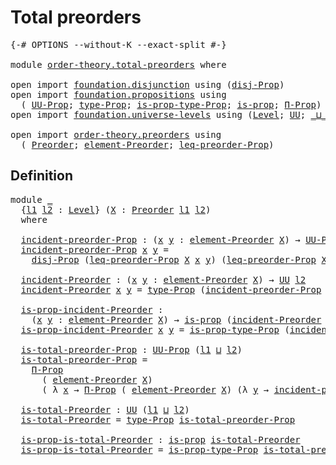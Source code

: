 # Total preorders

<pre class="Agda"><a id="28" class="Symbol">{-#</a> <a id="32" class="Keyword">OPTIONS</a> <a id="40" class="Pragma">--without-K</a> <a id="52" class="Pragma">--exact-split</a> <a id="66" class="Symbol">#-}</a>

<a id="71" class="Keyword">module</a> <a id="78" href="order-theory.total-preorders.html" class="Module">order-theory.total-preorders</a> <a id="107" class="Keyword">where</a>

<a id="114" class="Keyword">open</a> <a id="119" class="Keyword">import</a> <a id="126" href="foundation.disjunction.html" class="Module">foundation.disjunction</a> <a id="149" class="Keyword">using</a> <a id="155" class="Symbol">(</a><a id="156" href="foundation.disjunction.html#1135" class="Function">disj-Prop</a><a id="165" class="Symbol">)</a>
<a id="167" class="Keyword">open</a> <a id="172" class="Keyword">import</a> <a id="179" href="foundation.propositions.html" class="Module">foundation.propositions</a> <a id="203" class="Keyword">using</a>
  <a id="211" class="Symbol">(</a> <a id="213" href="foundation-core.propositions.html#1380" class="Function">UU-Prop</a><a id="220" class="Symbol">;</a> <a id="222" href="foundation-core.propositions.html#1482" class="Function">type-Prop</a><a id="231" class="Symbol">;</a> <a id="233" href="foundation-core.propositions.html#1549" class="Function">is-prop-type-Prop</a><a id="250" class="Symbol">;</a> <a id="252" href="foundation-core.propositions.html#1296" class="Function">is-prop</a><a id="259" class="Symbol">;</a> <a id="261" href="foundation-core.propositions.html#6681" class="Function">Π-Prop</a><a id="267" class="Symbol">)</a>
<a id="269" class="Keyword">open</a> <a id="274" class="Keyword">import</a> <a id="281" href="foundation.universe-levels.html" class="Module">foundation.universe-levels</a> <a id="308" class="Keyword">using</a> <a id="314" class="Symbol">(</a><a id="315" href="Agda.Primitive.html#597" class="Postulate">Level</a><a id="320" class="Symbol">;</a> <a id="322" href="foundation-core.universe-levels.html#222" class="Primitive">UU</a><a id="324" class="Symbol">;</a> <a id="326" href="Agda.Primitive.html#810" class="Primitive Operator">_⊔_</a><a id="329" class="Symbol">)</a>

<a id="332" class="Keyword">open</a> <a id="337" class="Keyword">import</a> <a id="344" href="order-theory.preorders.html" class="Module">order-theory.preorders</a> <a id="367" class="Keyword">using</a>
  <a id="375" class="Symbol">(</a> <a id="377" href="order-theory.preorders.html#531" class="Function">Preorder</a><a id="385" class="Symbol">;</a> <a id="387" href="order-theory.preorders.html#873" class="Function">element-Preorder</a><a id="403" class="Symbol">;</a> <a id="405" href="order-theory.preorders.html#928" class="Function">leq-preorder-Prop</a><a id="422" class="Symbol">)</a>
</pre>
## Definition

<pre class="Agda"><a id="452" class="Keyword">module</a> <a id="459" href="order-theory.total-preorders.html#459" class="Module">_</a>
  <a id="463" class="Symbol">{</a><a id="464" href="order-theory.total-preorders.html#464" class="Bound">l1</a> <a id="467" href="order-theory.total-preorders.html#467" class="Bound">l2</a> <a id="470" class="Symbol">:</a> <a id="472" href="Agda.Primitive.html#597" class="Postulate">Level</a><a id="477" class="Symbol">}</a> <a id="479" class="Symbol">(</a><a id="480" href="order-theory.total-preorders.html#480" class="Bound">X</a> <a id="482" class="Symbol">:</a> <a id="484" href="order-theory.preorders.html#531" class="Function">Preorder</a> <a id="493" href="order-theory.total-preorders.html#464" class="Bound">l1</a> <a id="496" href="order-theory.total-preorders.html#467" class="Bound">l2</a><a id="498" class="Symbol">)</a>
  <a id="502" class="Keyword">where</a>

  <a id="511" href="order-theory.total-preorders.html#511" class="Function">incident-preorder-Prop</a> <a id="534" class="Symbol">:</a> <a id="536" class="Symbol">(</a><a id="537" href="order-theory.total-preorders.html#537" class="Bound">x</a> <a id="539" href="order-theory.total-preorders.html#539" class="Bound">y</a> <a id="541" class="Symbol">:</a> <a id="543" href="order-theory.preorders.html#873" class="Function">element-Preorder</a> <a id="560" href="order-theory.total-preorders.html#480" class="Bound">X</a><a id="561" class="Symbol">)</a> <a id="563" class="Symbol">→</a> <a id="565" href="foundation-core.propositions.html#1380" class="Function">UU-Prop</a> <a id="573" href="order-theory.total-preorders.html#467" class="Bound">l2</a>
  <a id="578" href="order-theory.total-preorders.html#511" class="Function">incident-preorder-Prop</a> <a id="601" href="order-theory.total-preorders.html#601" class="Bound">x</a> <a id="603" href="order-theory.total-preorders.html#603" class="Bound">y</a> <a id="605" class="Symbol">=</a>
    <a id="611" href="foundation.disjunction.html#1135" class="Function">disj-Prop</a> <a id="621" class="Symbol">(</a><a id="622" href="order-theory.preorders.html#928" class="Function">leq-preorder-Prop</a> <a id="640" href="order-theory.total-preorders.html#480" class="Bound">X</a> <a id="642" href="order-theory.total-preorders.html#601" class="Bound">x</a> <a id="644" href="order-theory.total-preorders.html#603" class="Bound">y</a><a id="645" class="Symbol">)</a> <a id="647" class="Symbol">(</a><a id="648" href="order-theory.preorders.html#928" class="Function">leq-preorder-Prop</a> <a id="666" href="order-theory.total-preorders.html#480" class="Bound">X</a> <a id="668" href="order-theory.total-preorders.html#603" class="Bound">y</a> <a id="670" href="order-theory.total-preorders.html#601" class="Bound">x</a><a id="671" class="Symbol">)</a>

  <a id="676" href="order-theory.total-preorders.html#676" class="Function">incident-Preorder</a> <a id="694" class="Symbol">:</a> <a id="696" class="Symbol">(</a><a id="697" href="order-theory.total-preorders.html#697" class="Bound">x</a> <a id="699" href="order-theory.total-preorders.html#699" class="Bound">y</a> <a id="701" class="Symbol">:</a> <a id="703" href="order-theory.preorders.html#873" class="Function">element-Preorder</a> <a id="720" href="order-theory.total-preorders.html#480" class="Bound">X</a><a id="721" class="Symbol">)</a> <a id="723" class="Symbol">→</a> <a id="725" href="foundation-core.universe-levels.html#222" class="Primitive">UU</a> <a id="728" href="order-theory.total-preorders.html#467" class="Bound">l2</a>
  <a id="733" href="order-theory.total-preorders.html#676" class="Function">incident-Preorder</a> <a id="751" href="order-theory.total-preorders.html#751" class="Bound">x</a> <a id="753" href="order-theory.total-preorders.html#753" class="Bound">y</a> <a id="755" class="Symbol">=</a> <a id="757" href="foundation-core.propositions.html#1482" class="Function">type-Prop</a> <a id="767" class="Symbol">(</a><a id="768" href="order-theory.total-preorders.html#511" class="Function">incident-preorder-Prop</a> <a id="791" href="order-theory.total-preorders.html#751" class="Bound">x</a> <a id="793" href="order-theory.total-preorders.html#753" class="Bound">y</a><a id="794" class="Symbol">)</a>

  <a id="799" href="order-theory.total-preorders.html#799" class="Function">is-prop-incident-Preorder</a> <a id="825" class="Symbol">:</a>
    <a id="831" class="Symbol">(</a><a id="832" href="order-theory.total-preorders.html#832" class="Bound">x</a> <a id="834" href="order-theory.total-preorders.html#834" class="Bound">y</a> <a id="836" class="Symbol">:</a> <a id="838" href="order-theory.preorders.html#873" class="Function">element-Preorder</a> <a id="855" href="order-theory.total-preorders.html#480" class="Bound">X</a><a id="856" class="Symbol">)</a> <a id="858" class="Symbol">→</a> <a id="860" href="foundation-core.propositions.html#1296" class="Function">is-prop</a> <a id="868" class="Symbol">(</a><a id="869" href="order-theory.total-preorders.html#676" class="Function">incident-Preorder</a> <a id="887" href="order-theory.total-preorders.html#832" class="Bound">x</a> <a id="889" href="order-theory.total-preorders.html#834" class="Bound">y</a><a id="890" class="Symbol">)</a>
  <a id="894" href="order-theory.total-preorders.html#799" class="Function">is-prop-incident-Preorder</a> <a id="920" href="order-theory.total-preorders.html#920" class="Bound">x</a> <a id="922" href="order-theory.total-preorders.html#922" class="Bound">y</a> <a id="924" class="Symbol">=</a> <a id="926" href="foundation-core.propositions.html#1549" class="Function">is-prop-type-Prop</a> <a id="944" class="Symbol">(</a><a id="945" href="order-theory.total-preorders.html#511" class="Function">incident-preorder-Prop</a> <a id="968" href="order-theory.total-preorders.html#920" class="Bound">x</a> <a id="970" href="order-theory.total-preorders.html#922" class="Bound">y</a><a id="971" class="Symbol">)</a>

  <a id="976" href="order-theory.total-preorders.html#976" class="Function">is-total-preorder-Prop</a> <a id="999" class="Symbol">:</a> <a id="1001" href="foundation-core.propositions.html#1380" class="Function">UU-Prop</a> <a id="1009" class="Symbol">(</a><a id="1010" href="order-theory.total-preorders.html#464" class="Bound">l1</a> <a id="1013" href="Agda.Primitive.html#810" class="Primitive Operator">⊔</a> <a id="1015" href="order-theory.total-preorders.html#467" class="Bound">l2</a><a id="1017" class="Symbol">)</a>
  <a id="1021" href="order-theory.total-preorders.html#976" class="Function">is-total-preorder-Prop</a> <a id="1044" class="Symbol">=</a>
    <a id="1050" href="foundation-core.propositions.html#6681" class="Function">Π-Prop</a>
      <a id="1063" class="Symbol">(</a> <a id="1065" href="order-theory.preorders.html#873" class="Function">element-Preorder</a> <a id="1082" href="order-theory.total-preorders.html#480" class="Bound">X</a><a id="1083" class="Symbol">)</a>
      <a id="1091" class="Symbol">(</a> <a id="1093" class="Symbol">λ</a> <a id="1095" href="order-theory.total-preorders.html#1095" class="Bound">x</a> <a id="1097" class="Symbol">→</a> <a id="1099" href="foundation-core.propositions.html#6681" class="Function">Π-Prop</a> <a id="1106" class="Symbol">(</a> <a id="1108" href="order-theory.preorders.html#873" class="Function">element-Preorder</a> <a id="1125" href="order-theory.total-preorders.html#480" class="Bound">X</a><a id="1126" class="Symbol">)</a> <a id="1128" class="Symbol">(λ</a> <a id="1131" href="order-theory.total-preorders.html#1131" class="Bound">y</a> <a id="1133" class="Symbol">→</a> <a id="1135" href="order-theory.total-preorders.html#511" class="Function">incident-preorder-Prop</a> <a id="1158" href="order-theory.total-preorders.html#1095" class="Bound">x</a> <a id="1160" href="order-theory.total-preorders.html#1131" class="Bound">y</a><a id="1161" class="Symbol">))</a>

  <a id="1167" href="order-theory.total-preorders.html#1167" class="Function">is-total-Preorder</a> <a id="1185" class="Symbol">:</a> <a id="1187" href="foundation-core.universe-levels.html#222" class="Primitive">UU</a> <a id="1190" class="Symbol">(</a><a id="1191" href="order-theory.total-preorders.html#464" class="Bound">l1</a> <a id="1194" href="Agda.Primitive.html#810" class="Primitive Operator">⊔</a> <a id="1196" href="order-theory.total-preorders.html#467" class="Bound">l2</a><a id="1198" class="Symbol">)</a>
  <a id="1202" href="order-theory.total-preorders.html#1167" class="Function">is-total-Preorder</a> <a id="1220" class="Symbol">=</a> <a id="1222" href="foundation-core.propositions.html#1482" class="Function">type-Prop</a> <a id="1232" href="order-theory.total-preorders.html#976" class="Function">is-total-preorder-Prop</a>

  <a id="1258" href="order-theory.total-preorders.html#1258" class="Function">is-prop-is-total-Preorder</a> <a id="1284" class="Symbol">:</a> <a id="1286" href="foundation-core.propositions.html#1296" class="Function">is-prop</a> <a id="1294" href="order-theory.total-preorders.html#1167" class="Function">is-total-Preorder</a>
  <a id="1314" href="order-theory.total-preorders.html#1258" class="Function">is-prop-is-total-Preorder</a> <a id="1340" class="Symbol">=</a> <a id="1342" href="foundation-core.propositions.html#1549" class="Function">is-prop-type-Prop</a> <a id="1360" href="order-theory.total-preorders.html#976" class="Function">is-total-preorder-Prop</a>
</pre>